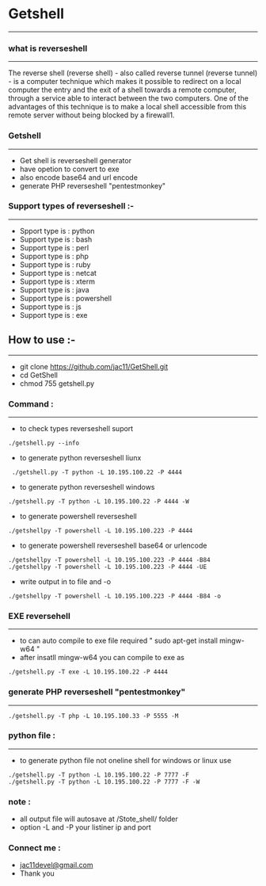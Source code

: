 # Getshell
-----------------------------------------
### what is reverseshell
--------------------------------
The reverse shell (reverse shell) - also called reverse tunnel (reverse tunnel) - is a computer technique which makes it possible to redirect on a local computer the entry and the exit of a shell towards a remote computer, through a service able to interact between the two computers. One of the advantages of this technique is to make a local shell accessible from this remote server without being blocked by a firewall1.
### Getshell
--------------------------------
* Get shell is   reverseshell generator 
*  have opetion to convert to exe
*  also encode base64 and url encode 
*  generate PHP reverseshell "pentestmonkey"

### Support types of reverseshell :-
------------------------------------------------
* Spport type  is :  python
* Support type is :  bash
* Support type is :  perl
* Support type is :  php
* Support type is :  ruby
* Support type is :  netcat
* Support type is :  xterm
* Support type is :  java
* Support type is :  powershell
* Support type is :  js
* Support type is :  exe
## How to use :- 
----------------------------------------
* git clone https://github.com/jac11/GetShell.git
* cd GetShell
* chmod 755 getshell.py
### Command :
---------------------------------
* to check types reverseshell suport
````
./getshell.py --info
````
* to generate python reverseshell liunx 
```
 ./getshell.py -T python -L 10.195.100.22 -P 4444
```
*  to generate python reverseshell windows
```
./getshell.py -T python -L 10.195.100.22 -P 4444 -W
```
* to generate powershell reverseshell 
```
./getshellpy -T powershell -L 10.195.100.223 -P 4444 
```
*  to generate powershell reverseshell base64 or urlencode 
```
./getshellpy -T powershell -L 10.195.100.223 -P 4444 -B84
./getshellpy -T powershell -L 10.195.100.223 -P 4444 -UE
```
* write output in to file and -o 
```
./getshellpy -T powershell -L 10.195.100.223 -P 4444 -B84 -o
```
### EXE reversehell 
-------------------------------
* to can auto compile to exe file required " sudo apt-get install mingw-w64 "
* after insatll mingw-w64 you can compile to exe as
``` 
./getshell.py -T exe -L 10.195.100.22 -P 4444 
```
###  generate PHP reverseshell "pentestmonkey"
--------------------------------------------------
```
./getshell.py -T php -L 10.195.100.33 -P 5555 -M
```
### python file :
----------------------------------
* to generate python file not oneline shell for windows or linux use 
```
./getshell.py -T python -L 10.195.100.22 -P 7777 -F 
./getshell.py -T python -L 10.195.100.22 -P 7777 -F -W 
```
### note :
* all output file will autosave at /Stote_shell/ folder 
* option -L and  -P  your listiner ip and  port 
### Connect me :
   * jac11devel@gmail.com
   * Thank you
